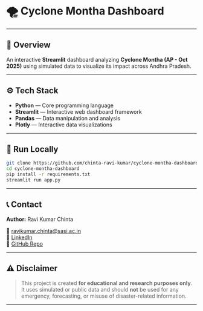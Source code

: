 # 🌪️ Cyclone Montha Dashboard

---

## 🧭 Overview
An interactive **Streamlit** dashboard analyzing **Cyclone Montha (AP - Oct 2025)** using simulated data to visualize its impact across Andhra Pradesh.

---

## ⚙️ Tech Stack
- **Python** — Core programming language  
- **Streamlit** — Interactive web dashboard framework  
- **Pandas** — Data manipulation and analysis  
- **Plotly** — Interactive data visualizations  

---

## 🚀 Run Locally
```bash
git clone https://github.com/chinta-ravi-kumar/cyclone-montha-dashboard.git
cd cyclone-montha-dashboard
pip install -r requirements.txt
streamlit run app.py
```

---

## 📞 Contact
**Author:** Ravi Kumar Chinta  

📧 [ravikumar.chinta@sasi.ac.in](mailto:ravikumar.chinta@sasi.ac.in)  
🔗 [LinkedIn](https://www.linkedin.com/in/chinta-ravi-kumar-a0a763280)  
🐙 [GitHub Repo](https://github.com/chinta-ravi-kumar/cyclone-montha-dashboard)

---

## ⚠️ Disclaimer
> This project is created **for educational and research purposes only**.  
> It uses simulated or public data and should **not** be used for any emergency, forecasting, or misuse of disaster-related information.

---
